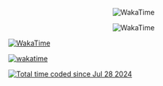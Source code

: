 
<p align="center">
  <img src="https://github-readme-stats.vercel.app/api/wakatime?username=engrsakib&layout=compact&theme=react" alt="WakaTime" />
</p>


<p align="center">
  <img src="https://github-readme-stats.vercel.app/api/wakatime?username=engrsakib&layout=compact&theme=react" alt="WakaTime" />
</p>

[![WakaTime](https://wakatime.com/badge/user/engrsakib.svg)](https://wakatime.com/@engrsakib)


[![wakatime](https://wakatime.com/badge/user/e3d15f9e-99b8-42ef-b6ff-cba3b4151d9c.svg)](https://wakatime.com/@e3d15f9e-99b8-42ef-b6ff-cba3b4151d9c)

<a href="https://wakatime.com/@e3d15f9e-99b8-42ef-b6ff-cba3b4151d9c"><img src="https://wakatime.com/badge/user/e3d15f9e-99b8-42ef-b6ff-cba3b4151d9c.svg" alt="Total time coded since Jul 28 2024" /></a>